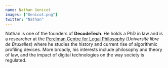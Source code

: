 ```yaml
---
name: Nathan Genicot
images: ["Genicot.png"]
twitter: "Nathan"
---
```


Nathan is one of the founders of **DecodeTech**. He holds a PhD in law and is a researcher at the [Perelman Centre for Legal Philosophy](https://www.philodroit.be/_Nathan-Genicot_?lang=fr) (*Université libre de Bruxelles*) where he studies the history and current rise of algorithmic profiling devices. More broadly, his interests include philosophy and theory of law, and the impact of digital technologies on the way society is regulated.
